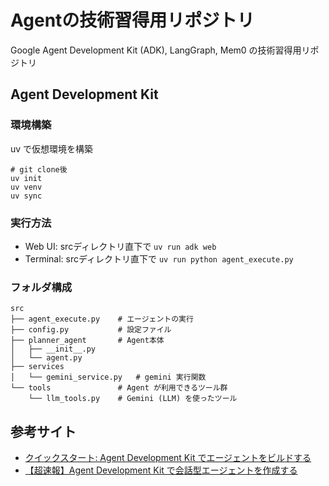 # Agentの技術習得用リポジトリ
Google Agent Development Kit (ADK), LangGraph, Mem0 の技術習得用リポジトリ

## Agent Development Kit
### 環境構築
uv で仮想環境を構築
```
# git clone後
uv init
uv venv
uv sync
```

### 実行方法
- Web UI: srcディレクトリ直下で `uv run adk web`   
- Terminal: srcディレクトリ直下で `uv run python agent_execute.py`   

### フォルダ構成
```
src
├── agent_execute.py    # エージェントの実行
├── config.py           # 設定ファイル
├── planner_agent       # Agent本体
│   ├── __init__.py
│   └── agent.py
├── services
│   └── gemini_service.py   # gemini 実行関数
└── tools               # Agent が利用できるツール群
    └── llm_tools.py    # Gemini (LLM) を使ったツール
```

## 参考サイト
- [クイックスタート: Agent Development Kit でエージェントをビルドする](https://cloud.google.com/vertex-ai/generative-ai/docs/agent-development-kit/quickstart?hl=ja)
- [【超速報】Agent Development Kit で会話型エージェントを作成する](https://zenn.dev/google_cloud_jp/articles/1b1cbd5318bdfe)